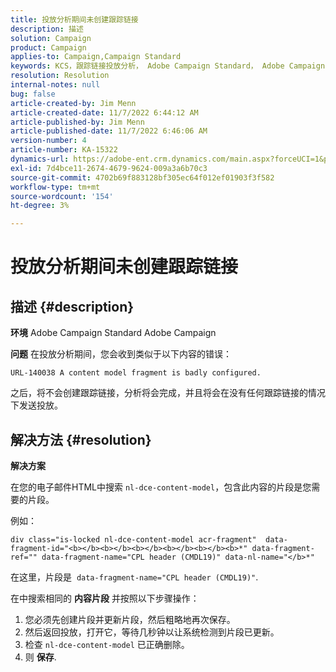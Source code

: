 ```yaml
---
title: 投放分析期间未创建跟踪链接
description: 描述
solution: Campaign
product: Campaign
applies-to: Campaign,Campaign Standard
keywords: KCS，跟踪链接投放分析， Adobe Campaign Standard， Adobe Campaign，错误，HTML，片段
resolution: Resolution
internal-notes: null
bug: false
article-created-by: Jim Menn
article-created-date: 11/7/2022 6:44:12 AM
article-published-by: Jim Menn
article-published-date: 11/7/2022 6:46:06 AM
version-number: 4
article-number: KA-15322
dynamics-url: https://adobe-ent.crm.dynamics.com/main.aspx?forceUCI=1&pagetype=entityrecord&etn=knowledgearticle&id=37a9e491-675e-ed11-9562-6045bd0061cb
exl-id: 7d4bce11-2674-4679-9624-009a3a6b70c3
source-git-commit: 4702b69f883128bf305ec64f012ef01903f3f582
workflow-type: tm+mt
source-wordcount: '154'
ht-degree: 3%

---
```


# 投放分析期间未创建跟踪链接

## 描述 {#description}


<b>环境</b>
Adobe Campaign Standard Adobe Campaign

<b>问题</b>
在投放分析期间，您会收到类似于以下内容的错误：


```
URL-140038 A content model fragment is badly configured.
```


之后，将不会创建跟踪链接，分析将会完成，并且将会在没有任何跟踪链接的情况下发送投放。


## 解决方法 {#resolution}


<b>解决方案</b>

在您的电子邮件HTML中搜索 `nl-dce-content-model`，包含此内容的片段是您需要的片段。

例如：


```
div class="is-locked nl-dce-content-model acr-fragment"  data-fragment-id="<b></b><b></b><b></b><b></b><b></b><b>*" data-fragment-ref="" data-fragment-name="CPL header (CMDL19)" data-nl-name="</b>*"
```


在这里，片段是  `data-fragment-name="CPL header (CMDL19)"`.

在中搜索相同的 <b>内容片段</b> 并按照以下步骤操作：

1. 您必须先创建片段并更新片段，然后粗略地再次保存。
2. 然后返回投放，打开它，等待几秒钟以让系统检测到片段已更新。
3. 检查 `nl-dce-content-model` 已正确删除。
4. 则 <b>保存</b>.
